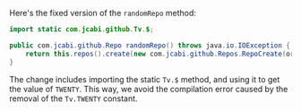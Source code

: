 Here's the fixed version of the `randomRepo` method:

```java
import static com.jcabi.github.Tv.$;

public com.jcabi.github.Repo randomRepo() throws java.io.IOException {
    return this.repos().create(new com.jcabi.github.Repos.RepoCreate(org.apache.commons.lang3.RandomStringUtils.randomAlphanumeric($(20)), true));
}
```

The change includes importing the static `Tv.$` method, and using it to get the value of `TWENTY`. This way, we avoid the compilation error caused by the removal of the `Tv.TWENTY` constant.